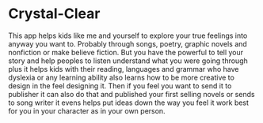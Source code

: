 # Crystal-Clear
This app helps kids like me and yourself to explore your true feelings into anyway you want to. Probably through songs, poetry, graphic novels and nonfiction or make believe fiction. But you have the powerful to tell your story and help peoples to listen understand what you were going through plus it helps kids with their reading, languages and grammar who have dyslexia or any learning ability also learns how to be more creative to design in the feel designing it. Then if you feel you want to send it to publisher it can also do that and published your first selling novels  or sends to song writer it evens helps put ideas down the way you feel it work best for you in your  character as in your own person.
